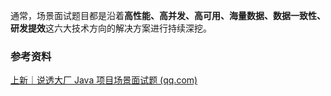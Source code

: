 通常，场景面试题目都是沿着**高性能、高并发、高可用、海量数据、数据一致性、研发提效**这六大技术方向的解决方案进行持续深挖。







### 参考资料

[上新｜说透大厂 Java 项目场景面试题 (qq.com)](https://mp.weixin.qq.com/s/iVe7CfsAUAx4vA75hIPFaQ)